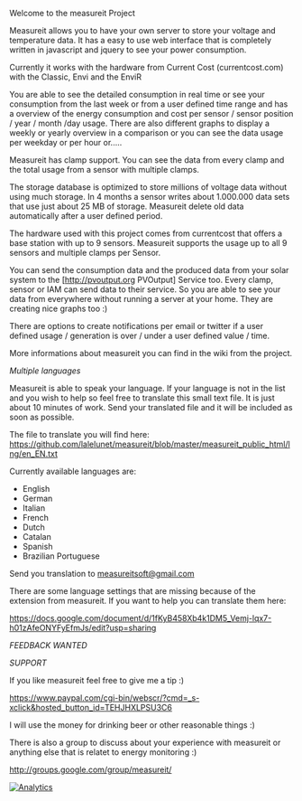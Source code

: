 Welcome to the measureit Project

Measureit allows you to have your own server to store your voltage and temperature data. It has a  easy to use web interface that is completely written in javascript and jquery to see your power consumption.

Currently it works with the hardware from Current Cost (currentcost.com) with the Classic, Envi and the EnviR

You are able to see the detailed consumption in real time or see your consumption from the last week or from a user defined time range and has a overview of the energy consumption and cost per sensor / sensor position / year / month /day usage. There are also different graphs to display a weekly or yearly overview in a comparison or you can see the data usage per weekday or per hour or.....

Measureit has clamp support. You can see the data from every clamp and the total usage from a sensor with multiple clamps.

The storage database is optimized to store millions of voltage data without using much storage. In 4 months a sensor writes about 1.000.000 data sets that use just about 25 MB of storage. Measureit delete old data automatically after a user defined period.

The hardware used with this project comes from currentcost that offers a base station with up to 9 sensors. Measureit supports the usage up to all 9 sensors and multiple clamps per Sensor.

You can send the consumption data and the produced data from your solar system to the [http://pvoutput.org PVOutput] Service too. Every clamp, sensor or IAM can send data to their service. So you are able to see your data from everywhere without running a server at your home. They are creating nice graphs too :)

There are options to create notifications per email or twitter if a user defined usage / generation is over / under a user defined value / time. 

More informations about measureit you can find in the wiki from the project.


*Multiple languages*

Measureit is able to speak your language. If your language is not in the list and you wish to help so feel free to translate this small text file. It is just about 10 minutes of work. Send your translated file and it will be included as soon as possible.

The file to translate you will find here:
https://github.com/lalelunet/measureit/blob/master/measureit_public_html/lng/en_EN.txt

Currently available languages are:
  * English
  * German
  * Italian
  * French
  * Dutch
  * Catalan
  * Spanish
  * Brazilian Portuguese

Send you translation to measureitsoft@gmail.com

There are some language settings that are missing because of the extension from measureit. If you want to help you can translate them here:

https://docs.google.com/document/d/1fKyB458Xb4k1DM5_Vemj-lqx7-h01zAfeONYFyEfmJs/edit?usp=sharing


*FEEDBACK WANTED*

*SUPPORT*

If you like measureit feel free to give me a tip  :)

https://www.paypal.com/cgi-bin/webscr/?cmd=_s-xclick&hosted_button_id=TEHJHXLPSU3C6


I will use the money for drinking beer or other reasonable things :)

There is also a group to discuss about your experience with measureit or anything else that is relatet to energy monitoring :)

http://groups.google.com/group/measureit/

[![Analytics](https://ga-beacon.appspot.com/UA-6114760-13/lalelunet/measureit?pixel)](https://github.com/lalelunet/measureit)

